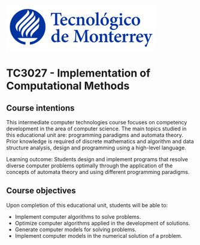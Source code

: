 ![Tec de Monterrey](images/logotecmty.png)
# TC3027 - Implementation of Computational Methods

## Course intentions
This intermediate computer technologies course focuses on competency development in the area of computer science. The main topics studied in this educational unit are: programming paradigms and automata theory. Prior knowledge is required of discrete mathematics and algorithm and data structure analysis, design and programming using a high-level language.

Learning outcome: Students design and implement programs that resolve diverse computer problems optimally through the application of the concepts of automata theory and using different programming paradigms.

## Course objectives
Upon completion of this educational unit, students will be able to:
- Implement computer algorithms to solve problems.
- Optimize computer algorithms applied in the development of solutions.
- Generate computer models for solving problems.
- Implement computer models in the numerical solution of a problem.
